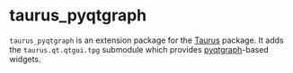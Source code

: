 # taurus_pyqtgraph

`taurus_pyqtgraph` is an extension package for the [Taurus] package. It
adds the `taurus.qt.qtgui.tpg` submodule which provides [pyqtgraph]-based 
widgets.



[Taurus]: http://taurus-scada.org
[pyqtgraph]: http://pyqtgraph.org
